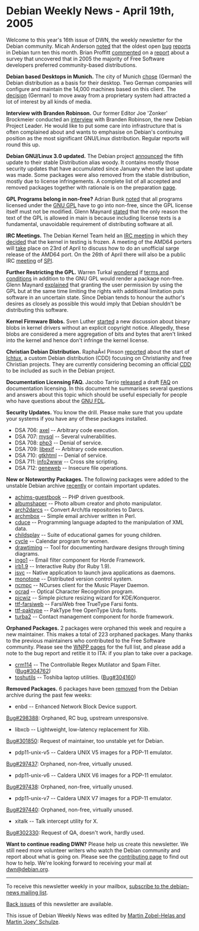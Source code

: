 
Debian Weekly News - April 19th, 2005
=====================================


Welcome to this year's 16th issue of DWN, the weekly newsletter for the
Debian community. Micah Anderson [noted](https://lists.debian.org/debian-devel/2005/02/msg00971.html)
that the oldest open [bug](https://bugs.debian.org/725) [reports](https://bugs.debian.org/825) in Debian turn ten this month.
Brian Proffitt [commented](http://linuxtoday.com/developer/2005041501526OPBZDV) on a [report](http://home.businesswire.com/portal/site/google/index.jsp?ndmViewId=news_view&newsId=20050413005236&newsLang=en) about a survey that uncovered that in 2005 the majority of Free
Software developers preferred community-based distributions.


**Debian based Desktops in Munich.** The city of Munich [chose](http://www.muenchen.de/Rathaus/dir/limux/publikationen/news_archiv/127730/basis_client.html) (German) the Debian distribution as a basis for their desktop. Two
German companies will configure and maintain the 14,000 machines based on this
client. The [decision](http://www.heise.de/newsticker/meldung/37197) (German) to move away from a proprietary system had attracted a lot of
interest by all kinds of media.


**Interview with Branden Robinson.** Our former Editor Joe
'Zonker' Brockmeier conducted an [interview](http://www.linux-mag.com/content/view/1870/2107/) with
Branden Robinson, the new Debian Project Leader. He would like to put some
care into infrastructure that is often complained about and wants to emphasise
on Debian's continuing position as the most significant GNU/Linux
distribution. Regular reports will round this up.


**Debian GNU/Linux 3.0 updated.** The Debian project [announced](https://www.debian.org/News/2005/20050416) the fifth update to their
stable Distribution alias woody. It contains mostly those security updates
that have accumulated since January when the last update was made. Some
packages were also removed from the stable distribution, mostly due to license
infringements. A complete list of all accepted and removed packages together
with rationale is on the preparation [page](https://people.debian.org/~joey/3.0r5/).


**GPL Programs belong in non-free?** Adrian Bunk [noted](https://lists.debian.org/debian-devel/2005/04/msg00625.html)
that all programs licensed under the [GNU GPL](https://www.gnu.org/copyleft/gpl.html) have to go into
non-free, since the GPL license itself must not be modified. Glenn Maynard [stated](https://lists.debian.org/debian-devel/2005/04/msg00640.html)
that the only reason the text of the GPL is allowed in main is because including
license texts is a fundamental, unavoidable requirement of distributing
software at all.


**IRC Meetings.** The Debian Kernel Team
held an [IRC
meeting](http://neualius.turmzimmer.net/~aba/kernel-irc-log) in which they [decided](https://lists.debian.org/debian-kernel/2005/04/msg00488.html)
that the kernel in testing is frozen. A meeting of the AMD64 porters will [take](https://lists.debian.org/debian-amd64/2005/04/msg00496.html)
place on 23rd of April to discuss how to do an unofficial sarge release of
the AMD64 port. On the 26th of April there will also be a public IRC [meeting](https://lists.debian.org/debian-devel-announce/2005/04/msg00014.html) of [SPI](https://www.spi-inc.org/).


**Further Restricting the GPL.** Warren Turkal [wondered](https://lists.debian.org/debian-legal/2005/04/msg00044.html)
if [terms and conditions](http://www.sql-ledger.org/cgi-bin/nav.pl?page=misc/terms.html&title=Terms%20%26%20Conditions) in addition to the GNU GPL would render a package
non-free. Glenn Maynard [explained](https://lists.debian.org/debian-legal/2005/04/msg00045.html)
that granting the user permission by using the GPL but at the same time
limiting the rights with additional limitation puts software in an uncertain
state. Since Debian tends to honour the author's desires as closely as
possible this would imply that Debian shouldn't be distributing this
software.


**Kernel Firmware Blobs.** Sven Luther [started](https://lists.debian.org/debian-legal/2005/04/msg00047.html)
a new discussion about binary blobs in kernel drivers without an explicit
copyright notice. Allegedly, these blobs are considered a mere aggregation of
bits and bytes that aren't linked into the kernel and hence don't infringe the
kernel license.


**Christian Debian Distribution.** RaphaÃ«l Pinson [reported](https://lists.debian.org/debian-devel/2005/04/msg00514.html)
about the start of [Ichtux](http://ichthux.free.fr/), a custom
Debian distribution (CDD) focusing on Christianity and free Christian
projects. They are currently considering becoming an official [CDD](https://people.debian.org/~tille/cdd/ch-starting.en.html) to be
included as such in the Debian project.


**Documentation Licensing FAQ.** Jacobo Tarrio [released](https://lists.debian.org/debian-legal/2005/04/msg00332.html)
a draft [FAQ](http://jacobo.tarrio.org/Documentation_licensing_FAQ)
on documentation licensing. In this document he summarises several questions
and answers about this topic which should be useful especially for people who
have questions about the [GNU
FDL](https://www.gnu.org/copyleft/fdl.html).


**Security Updates.** You know the drill. Please make sure
that you update your systems if you have any of these packages installed.


* DSA 706: [axel](https://www.debian.org/security/2005/dsa-706) --
 Arbitrary code execution.
* DSA 707: [mysql](https://www.debian.org/security/2005/dsa-707) --
 Several vulnerabilities.
* DSA 708: [php3](https://www.debian.org/security/2005/dsa-708) --
 Denial of service.
* DSA 709: [libexif](https://www.debian.org/security/2005/dsa-709) --
 Arbitrary code execution.
* DSA 710: [gtkhtml](https://www.debian.org/security/2005/dsa-710) --
 Denial of service.
* DSA 711: [info2www](https://www.debian.org/security/2005/dsa-711) --
 Cross site scripting.
* DSA 712: [geneweb](https://www.debian.org/security/2005/dsa-712) --
 Insecure file operations.


**New or Noteworthy Packages.** The following packages were
added to the unstable Debian archive [recently](https://packages.debian.org/unstable/newpkg_main) or contain
important updates.


* [achims-guestbook](https://packages.debian.org/unstable/web/achims-guestbook)
 -- PHP driven guestbook.
* [albumshaper](https://packages.debian.org/unstable/graphics/albumshaper)
 -- Photo album creator and photo manipulator.
* [arch2darcs](https://packages.debian.org/unstable/devel/arch2darcs)
 -- Convert Arch/tla repositories to Darcs.
* [archmbox](https://packages.debian.org/unstable/mail/archmbox)
 -- Simple email archiver written in Perl.
* [cduce](https://packages.debian.org/unstable/interpreters/cduce)
 -- Programming language adapted to the manipulation of XML data.
* [childsplay](https://packages.debian.org/unstable/games/childsplay)
 -- Suite of educational games for young children.
* [cycle](https://packages.debian.org/unstable/utils/cycle)
 -- Calendar program for women.
* [drawtiming](https://packages.debian.org/unstable/electronics/drawtiming)
 -- Tool for documenting hardware designs through timing diagrams.
* [ingo1](https://packages.debian.org/unstable/web/ingo1)
 -- Email filter component for Horde Framework.
* [irb1.9](https://packages.debian.org/unstable/interpreters/irb1.9)
 -- Interactive Ruby (for Ruby 1.9).
* [jsvc](https://packages.debian.org/unstable/net/jsvc)
 -- Native application to launch java applications as daemons.
* [monotone](https://packages.debian.org/unstable/devel/monotone)
 -- Distributed version control system.
* [ncmpc](https://packages.debian.org/unstable/sound/ncmpc)
 -- NCurses client for the Music Player Daemon.
* [ocrad](https://packages.debian.org/unstable/graphics/ocrad)
 -- Optical Character Recognition program.
* [picwiz](https://packages.debian.org/unstable/kde/picwiz)
 -- Simple picture resizing wizard for KDE/Konqueror.
* [ttf-farsiweb](https://packages.debian.org/unstable/x11/ttf-farsiweb)
 -- FarsiWeb free TrueType Farsi fonts.
* [ttf-paktype](https://packages.debian.org/unstable/x11/ttf-paktype)
 -- PakType free OpenType Urdu fonts.
* [turba2](https://packages.debian.org/unstable/web/turba2)
 -- Contact management component for horde framework.


**Orphaned Packages.** 2 packages were orphaned this week and
require a new maintainer. This makes a total of 223 orphaned packages. Many
thanks to the previous maintainers who contributed to the Free Software
community. Please see the [WNPP pages](https://www.debian.org/devel/wnpp/) for
the full list, and please add a note to the bug report and retitle it to ITA:
if you plan to take over a package.


* [crm114](https://packages.debian.org/unstable/utils/crm114)
 -- The Controllable Regex Mutilator and Spam Filter.
 ([Bug#304762](https://bugs.debian.org/304762))
* [toshutils](https://packages.debian.org/unstable/utils/toshutils)
 -- Toshiba laptop utilities.
 ([Bug#304160](https://bugs.debian.org/304160))


**Removed Packages.** 6 packages have been [removed](https://ftp-master.debian.org/removals.txt) from the Debian
archive during the past few weeks:


* enbd -- Enhanced Network Block Device support.
   
[Bug#298388](https://bugs.debian.org/298388):
 Orphaned, RC bug, upstream unresponsive.
* libxcb -- Lightweight, low-latency replacement for Xlib.
   
[Bug#301850](https://bugs.debian.org/301850):
 Request of maintainer, too unstable yet for Debian.
* pdp11-unix-v5 -- Caldera UNIX V5 images for a PDP-11 emulator.
   
[Bug#297437](https://bugs.debian.org/297437):
 Orphaned, non-free, virtually unused.
* pdp11-unix-v6 -- Caldera UNIX V6 images for a PDP-11 emulator.
   
[Bug#297438](https://bugs.debian.org/297438):
 Orphaned, non-free, virtually unused.
* pdp11-unix-v7 -- Caldera UNIX V7 images for a PDP-11 emulator.
   
[Bug#297440](https://bugs.debian.org/297440):
 Orphaned, non-free, virtually unused.
* xitalk -- Talk intercept utility for X.
   
[Bug#302330](https://bugs.debian.org/302330):
 Request of QA, doesn't work, hardly used.


**Want to continue reading DWN?** Please help us create this
newsletter. We still need more volunteer writers who watch the Debian
community and report about what is going on. Please see the [contributing page](https://www.debian.org/News/weekly/contributing) to find out how
to help. We're looking forward to receiving your mail at [dwn@debian.org](mailto:dwn@debian.org).




---



 To receive this newsletter weekly in your mailbox, [subscribe to the debian-news mailing list](https://lists.debian.org/debian-news/).



[Back issues](https://www.debian.org/News/weekly/) of this newsletter are available.



This issue of Debian Weekly News was edited by [Martin Zobel-Helas and Martin 'Joey' Schulze](mailto:dwn@debian.org).




